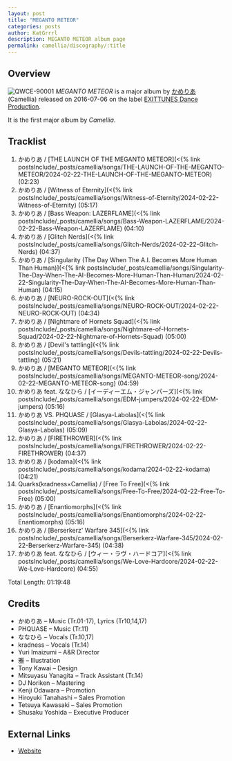 ```yaml
---
layout: post
title: "MEGANTO METEOR"
categories: posts
author: KatGrrrl
description: MEGANTO METEOR album page
permalink: camellia/discography/:title
---
```


## Overview

![QWCE-90001](https://cdn.camellia.wiki/images/camellia/albums/QWCE-90001.png)
*MEGANTO METEOR* is a major album by [かめりあ](/camellia) (Camellia) released on 2016-07-06 on the label [EXITTUNES Dance Production](#).

It is the first major album by *Camellia*.

## Tracklist

1. かめりあ / [THE LAUNCH OF THE MEGANTO METEOR](<{% link postsInclude/_posts/camellia/songs/THE-LAUNCH-OF-THE-MEGANTO-METEOR/2024-02-22-THE-LAUNCH-OF-THE-MEGANTO-METEOR) (02:23)
2. かめりあ / [Witness of Eternity](<{% link postsInclude/_posts/camellia/songs/Witness-of-Eternity/2024-02-22-Witness-of-Eternity) (05:17)
3. かめりあ / [Bass Weapon: LAZERFLAME](<{% link postsInclude/_posts/camellia/songs/Bass-Weapon-LAZERFLAME/2024-02-22-Bass-Weapon-LAZERFLAME) (04:10)
4. かめりあ / [Glitch Nerds](<{% link postsInclude/_posts/camellia/songs/Glitch-Nerds/2024-02-22-Glitch-Nerds) (04:37)
5. かめりあ / [Singularity (The Day When The A.I. Becomes More Human Than Human)](<{% link postsInclude/_posts/camellia/songs/Singularity-The-Day-When-The-AI-Becomes-More-Human-Than-Human/2024-02-22-Singularity-The-Day-When-The-AI-Becomes-More-Human-Than-Human) (04:15)
6. かめりあ / [NEURO-ROCK-OUT](<{% link postsInclude/_posts/camellia/songs/NEURO-ROCK-OUT/2024-02-22-NEURO-ROCK-OUT) (04:34)
7. かめりあ / [Nightmare of Hornets Squad](<{% link postsInclude/_posts/camellia/songs/Nightmare-of-Hornets-Squad/2024-02-22-Nightmare-of-Hornets-Squad) (05:00)
8. かめりあ / [Devil's tattling](<{% link postsInclude/_posts/camellia/songs/Devils-tattling/2024-02-22-Devils-tattling) (05:21)
9. かめりあ / [MEGANTO METEOR](<{% link postsInclude/_posts/camellia/songs/MEGANTO-METEOR-song/2024-02-22-MEGANTO-METEOR-song) (04:59)
10. かめりあ feat. ななひら / [イーディーエム・ジャンパーズ](<{% link postsInclude/_posts/camellia/songs/EDM-jumpers/2024-02-22-EDM-jumpers) (05:16)
11. かめりあ VS. PHQUASE / [Glasya-Labolas](<{% link postsInclude/_posts/camellia/songs/Glasya-Labolas/2024-02-22-Glasya-Labolas) (05:09)
12. かめりあ / [FIRETHROWER](<{% link postsInclude/_posts/camellia/songs/FIRETHROWER/2024-02-22-FIRETHROWER) (04:37)
13. かめりあ / [kodama](<{% link postsInclude/_posts/camellia/songs/kodama/2024-02-22-kodama) (04:21)
14. Quarks(kradness×Camellia) / [Free To Free](<{% link postsInclude/_posts/camellia/songs/Free-To-Free/2024-02-22-Free-To-Free) (05:00)
15. かめりあ / [Enantiomorphs](<{% link postsInclude/_posts/camellia/songs/Enantiomorphs/2024-02-22-Enantiomorphs) (05:16)
16. かめりあ / [Berserkerz' Warfare 345](<{% link postsInclude/_posts/camellia/songs/Berserkerz-Warfare-345/2024-02-22-Berserkerz-Warfare-345) (04:38)
17. かめりあ feat. ななひら / [ウィー・ラヴ・ハードコア](<{% link postsInclude/_posts/camellia/songs/We-Love-Hardcore/2024-02-22-We-Love-Hardcore) (04:55)

Total Length: 01:19:48

## Credits

* かめりあ – Music (Tr.01-17), Lyrics (Tr10,14,17)
* PHQUASE – Music (Tr.11)
* ななひら – Vocals (Tr.10,17)
* kradness – Vocals (Tr.14)
* Yuri Imaizumi – A&R Director
* 雅 – Illustration
* Tony Kawai – Design
* Mitsuyasu Yanagita – Track Assistant (Tr.14)
* DJ Noriken – Mastering
* Kenji Odawara – Promotion
* Hiroyuki Tanahashi – Sales Promotion
* Tetsuya Kawasaki – Sales Promotion
* Shusaku Yoshida – Executive Producer

## External Links

* [Website](http://camellia.extsm.com/)
